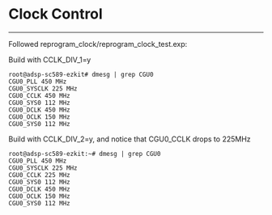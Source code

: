 # Clock Control
-----------------------------------

Followed reprogram_clock/reprogram_clock_test.exp:

Build with CCLK_DIV_1=y
```
root@adsp-sc589-ezkit# dmesg | grep CGU0
CGU0_PLL 450 MHz
CGU0_SYSCLK 225 MHz
CGU0_CCLK 450 MHz
CGU0_SYS0 112 MHz
CGU0_DCLK 450 MHz
CGU0_OCLK 150 MHz
CGU0_SYS0 112 MHz
```


Build with CCLK_DIV_2=y, and notice that CGU0_CCLK drops to 225MHz
```
root@adsp-sc589-ezkit:~# dmesg | grep CGU0
CGU0_PLL 450 MHz
CGU0_SYSCLK 225 MHz
CGU0_CCLK 225 MHz
CGU0_SYS0 112 MHz
CGU0_DCLK 450 MHz
CGU0_OCLK 150 MHz
CGU0_SYS0 112 MHz
```
